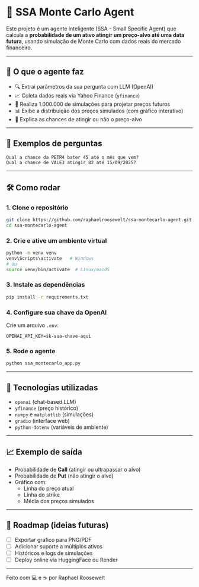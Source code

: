 
# 🧠 SSA Monte Carlo Agent

Este projeto é um agente inteligente (SSA - Small Specific Agent) que calcula a **probabilidade de um ativo atingir um preço-alvo até uma data futura**, usando simulação de Monte Carlo com dados reais do mercado financeiro.

---

## 🚀 O que o agente faz

- 🔍 Extrai parâmetros da sua pergunta com LLM (OpenAI)
- 📈 Coleta dados reais via Yahoo Finance (`yfinance`)
- 🎲 Realiza 1.000.000 de simulações para projetar preços futuros
- 📊 Exibe a distribuição dos preços simulados (com gráfico interativo)
- 💬 Explica as chances de atingir ou não o preço-alvo

---

## 🧪 Exemplos de perguntas

```txt
Qual a chance da PETR4 bater 45 até o mês que vem?
Qual a chance de VALE3 atingir 82 até 15/09/2025?
```

---

## 🛠️ Como rodar

### 1. Clone o repositório

```bash
git clone https://github.com/raphaelroosewelt/ssa-montecarlo-agent.git
cd ssa-montecarlo-agent
```

### 2. Crie e ative um ambiente virtual

```bash
python -m venv venv
venv\Scripts\activate   # Windows
# ou
source venv/bin/activate  # Linux/macOS
```

### 3. Instale as dependências

```bash
pip install -r requirements.txt
```

### 4. Configure sua chave da OpenAI

Crie um arquivo `.env`:

```env
OPENAI_API_KEY=sk-sua-chave-aqui
```

### 5. Rode o agente

```bash
python ssa_montecarlo_app.py
```

---

## 🧠 Tecnologias utilizadas

- `openai` (chat-based LLM)
- `yfinance` (preço histórico)
- `numpy` e `matplotlib` (simulações)
- `gradio` (interface web)
- `python-dotenv` (variáveis de ambiente)

---

## 📈 Exemplo de saída

- Probabilidade de **Call** (atingir ou ultrapassar o alvo)
- Probabilidade de **Put** (não atingir o alvo)
- Gráfico com:
  - Linha do preço atual
  - Linha do strike
  - Média dos preços simulados

---

## 📌 Roadmap (ideias futuras)

- [ ] Exportar gráfico para PNG/PDF
- [ ] Adicionar suporte a múltiplos ativos
- [ ] Históricos e logs de simulações
- [ ] Deploy online via HuggingFace ou Render

---

Feito com 💻 e ☕ por Raphael Roosewelt
